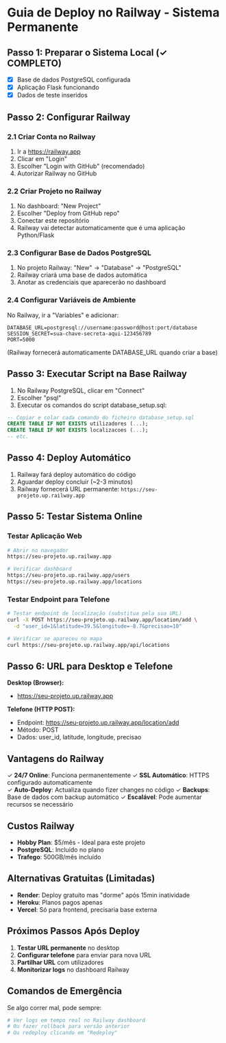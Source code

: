 # Guia de Deploy no Railway - Sistema Permanente

## Passo 1: Preparar o Sistema Local (✓ COMPLETO)
- [x] Base de dados PostgreSQL configurada
- [x] Aplicação Flask funcionando
- [x] Dados de teste inseridos

## Passo 2: Configurar Railway

### 2.1 Criar Conta no Railway
1. Ir a https://railway.app
2. Clicar em "Login" 
3. Escolher "Login with GitHub" (recomendado)
4. Autorizar Railway no GitHub

### 2.2 Criar Projeto no Railway
1. No dashboard: "New Project"
2. Escolher "Deploy from GitHub repo"
3. Conectar este repositório
4. Railway vai detectar automaticamente que é uma aplicação Python/Flask

### 2.3 Configurar Base de Dados PostgreSQL
1. No projeto Railway: "New" → "Database" → "PostgreSQL"
2. Railway criará uma base de dados automática
3. Anotar as credenciais que aparecerão no dashboard

### 2.4 Configurar Variáveis de Ambiente
No Railway, ir a "Variables" e adicionar:

```
DATABASE_URL=postgresql://username:password@host:port/database
SESSION_SECRET=sua-chave-secreta-aqui-123456789
PORT=5000
```

(Railway fornecerá automaticamente DATABASE_URL quando criar a base)

## Passo 3: Executar Script na Base Railway

1. No Railway PostgreSQL, clicar em "Connect"
2. Escolher "psql" 
3. Executar os comandos do script database_setup.sql:

```sql
-- Copiar e colar cada comando do ficheiro database_setup.sql
CREATE TABLE IF NOT EXISTS utilizadores (...);
CREATE TABLE IF NOT EXISTS localizacoes (...);
-- etc.
```

## Passo 4: Deploy Automático

1. Railway fará deploy automático do código
2. Aguardar deploy concluir (~2-3 minutos)
3. Railway fornecerá URL permanente: `https://seu-projeto.up.railway.app`

## Passo 5: Testar Sistema Online

### Testar Aplicação Web
```bash
# Abrir no navegador
https://seu-projeto.up.railway.app

# Verificar dashboard
https://seu-projeto.up.railway.app/users
https://seu-projeto.up.railway.app/locations
```

### Testar Endpoint para Telefone
```bash
# Testar endpoint de localização (substitua pela sua URL)
curl -X POST https://seu-projeto.up.railway.app/location/add \
  -d "user_id=1&latitude=39.5&longitude=-8.7&precisao=10"

# Verificar se apareceu no mapa
curl https://seu-projeto.up.railway.app/api/locations
```

## Passo 6: URL para Desktop e Telefone

**Desktop (Browser):**
- https://seu-projeto.up.railway.app

**Telefone (HTTP POST):**
- Endpoint: https://seu-projeto.up.railway.app/location/add
- Método: POST
- Dados: user_id, latitude, longitude, precisao

## Vantagens do Railway

✓ **24/7 Online**: Funciona permanentemente
✓ **SSL Automático**: HTTPS configurado automaticamente  
✓ **Auto-Deploy**: Actualiza quando fizer changes no código
✓ **Backups**: Base de dados com backup automático
✓ **Escalável**: Pode aumentar recursos se necessário

## Custos Railway

- **Hobby Plan**: $5/mês - Ideal para este projeto
- **PostgreSQL**: Incluído no plano
- **Trafego**: 500GB/mês incluído

## Alternativas Gratuitas (Limitadas)

- **Render**: Deploy gratuito mas "dorme" após 15min inatividade
- **Heroku**: Planos pagos apenas
- **Vercel**: Só para frontend, precisaria base externa

## Próximos Passos Após Deploy

1. **Testar URL permanente** no desktop
2. **Configurar telefone** para enviar para nova URL
3. **Partilhar URL** com utilizadores
4. **Monitorizar logs** no dashboard Railway

## Comandos de Emergência

Se algo correr mal, pode sempre:
```bash
# Ver logs em tempo real no Railway dashboard
# Ou fazer rollback para versão anterior
# Ou redeploy clicando em "Redeploy"
```